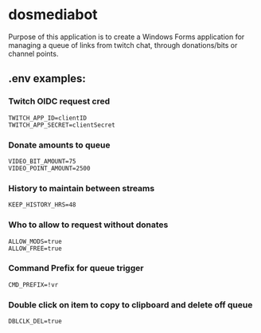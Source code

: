 # dosmediabot

Purpose of this application is to create a Windows Forms application for managing a queue of links from twitch chat, through donations/bits or channel points.  

## .env examples:
### Twitch OIDC request cred
```
TWITCH_APP_ID=clientID
TWITCH_APP_SECRET=clientSecret
```

### Donate amounts to queue
```
VIDEO_BIT_AMOUNT=75
VIDEO_POINT_AMOUNT=2500
```

### History to maintain between streams
```
KEEP_HISTORY_HRS=48
```

### Who to allow to request without donates
```
ALLOW_MODS=true
ALLOW_FREE=true
```

### Command Prefix for queue trigger
```
CMD_PREFIX=!vr
```

### Double click on item to copy to clipboard and delete off queue
```
DBLCLK_DEL=true
```